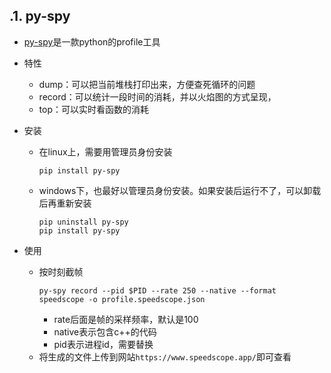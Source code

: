 ## .1. py-spy
* [py-spy](https://github.com/benfred/py-spy)是一款python的profile工具

* 特性
    * dump：可以把当前堆栈打印出来，方便查死循环的问题
    * record：可以统计一段时间的消耗，并以火焰图的方式呈现，
    * top：可以实时看函数的消耗

* 安装
  * 在linux上，需要用管理员身份安装
    ~~~
    pip install py-spy
    ~~~

  * windows下，也最好以管理员身份安装。如果安装后运行不了，可以卸载后再重新安装
    ~~~
    pip uninstall py-spy
    pip install py-spy
    ~~~

* 使用
  * 按时刻截帧
    ~~~
    py-spy record --pid $PID --rate 250 --native --format speedscope -o profile.speedscope.json
    ~~~
    * rate后面是帧的采样频率，默认是100
    * native表示包含c++的代码
    * pid表示进程id，需要替换
  * 将生成的文件上传到网站`https://www.speedscope.app/`即可查看